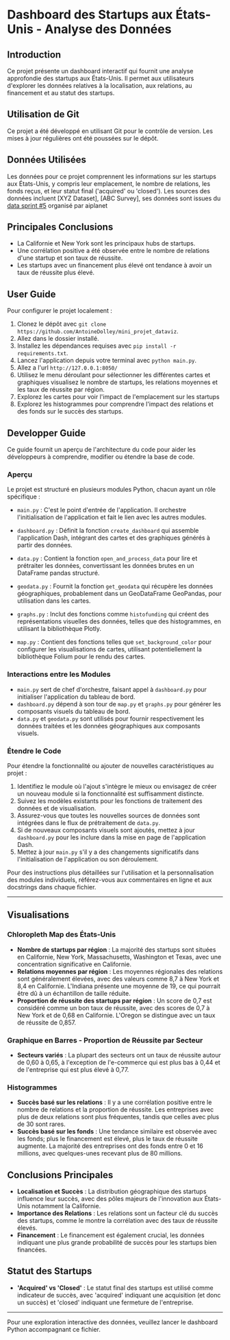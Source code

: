 # Dashboard des Startups aux États-Unis - Analyse des Données

## Introduction
Ce projet présente un dashboard interactif qui fournit une analyse approfondie des startups aux États-Unis. Il permet aux utilisateurs d'explorer les données relatives à la localisation, aux relations, au financement et au statut des startups.

## Utilisation de Git
Ce projet a été développé en utilisant Git pour le contrôle de version. Les mises à jour régulières ont été poussées sur le dépôt.

## Données Utilisées
Les données pour ce projet comprennent les informations sur les startups aux États-Unis, y compris leur emplacement, le nombre de relations, les fonds reçus, et leur statut final ('acquired' ou 'closed'). Les sources des données incluent [XYZ Dataset], [ABC Survey], ses données sont issues du [data sprint #5](https://aiplanet.com/challenges/32/data-sprint-5-startup-success-prediction-32/overview/about) organisé par aiplanet

## Principales Conclusions
- La Californie et New York sont les principaux hubs de startups.
- Une corrélation positive a été observée entre le nombre de relations d'une startup et son taux de réussite.
- Les startups avec un financement plus élevé ont tendance à avoir un taux de réussite plus élevé.

## User Guide
Pour configurer le projet localement :
1. Clonez le dépôt avec `git clone https://github.com/AntoineDolley/mini_projet_dataviz`.
2. Allez dans le dossier installé.
3. Installez les dépendances requises avec `pip install -r requirements.txt`.
4. Lancez l'application depuis votre terminal avec `python main.py`.
5. Allez a l'url `http://127.0.0.1:8050/`
6. Utilisez le menu déroulant pour sélectionner les différentes cartes et graphiques visualisez le nombre de startups, les relations moyennes et les taux de réussite par région.
7. Explorez les cartes pour voir l'impact de l'emplacement sur les startups 
8. Explorez les histogrammes pour comprendre l'impact des relations et des fonds sur le succès des startups.

## Developper Guide

Ce guide fournit un aperçu de l'architecture du code pour aider les développeurs à comprendre, modifier ou étendre la base de code.

### Aperçu

Le projet est structuré en plusieurs modules Python, chacun ayant un rôle spécifique :

- `main.py` : C'est le point d'entrée de l'application. Il orchestre l'initialisation de l'application et fait le lien avec les autres modules.

- `dashboard.py` : Définit la fonction `create_dashboard` qui assemble l'application Dash, intégrant des cartes et des graphiques générés à partir des données.

- `data.py` : Contient la fonction `open_and_process_data` pour lire et prétraiter les données, convertissant les données brutes en un DataFrame pandas structuré.

- `geodata.py` : Fournit la fonction `get_geodata` qui récupère les données géographiques, probablement dans un GeoDataFrame GeoPandas, pour utilisation dans les cartes.

- `graphs.py` : Inclut des fonctions comme `histofunding` qui créent des représentations visuelles des données, telles que des histogrammes, en utilisant la bibliothèque Plotly.

- `map.py` : Contient des fonctions telles que `set_background_color` pour configurer les visualisations de cartes, utilisant potentiellement la bibliothèque Folium pour le rendu des cartes.

### Interactions entre les Modules

- `main.py` sert de chef d'orchestre, faisant appel à `dashboard.py` pour initialiser l'application du tableau de bord.
- `dashboard.py` dépend à son tour de `map.py` et `graphs.py` pour générer les composants visuels du tableau de bord.
- `data.py` et `geodata.py` sont utilisés pour fournir respectivement les données traitées et les données géographiques aux composants visuels.

### Étendre le Code

Pour étendre la fonctionnalité ou ajouter de nouvelles caractéristiques au projet :

1. Identifiez le module où l'ajout s'intègre le mieux ou envisagez de créer un nouveau module si la fonctionnalité est suffisamment distincte.
2. Suivez les modèles existants pour les fonctions de traitement des données et de visualisation.
3. Assurez-vous que toutes les nouvelles sources de données sont intégrées dans le flux de prétraitement de `data.py`.
4. Si de nouveaux composants visuels sont ajoutés, mettez à jour `dashboard.py` pour les inclure dans la mise en page de l'application Dash.
5. Mettez à jour `main.py` s'il y a des changements significatifs dans l'initialisation de l'application ou son déroulement.

Pour des instructions plus détaillées sur l'utilisation et la personnalisation des modules individuels, référez-vous aux commentaires en ligne et aux docstrings dans chaque fichier.



---

## Visualisations

### Chloropleth Map des États-Unis
- **Nombre de startups par région** : La majorité des startups sont situées en Californie, New York, Massachusetts, Washington et Texas, avec une concentration significative en Californie.
- **Relations moyennes par région** : Les moyennes régionales des relations sont généralement élevées, avec des valeurs comme 8,7 à New York et 8,4 en Californie. L'Indiana présente une moyenne de 19, ce qui pourrait être dû à un échantillon de taille réduite.
- **Proportion de réussite des startups par région** : Un score de 0,7 est considéré comme un bon taux de réussite, avec des scores de 0,7 à New York et de 0,68 en Californie. L'Oregon se distingue avec un taux de réussite de 0,857.

### Graphique en Barres - Proportion de Réussite par Secteur
- **Secteurs variés** : La plupart des secteurs ont un taux de réussite autour de 0,60 à 0,65, à l'exception de l'e-commerce qui est plus bas à 0,44 et de l'entreprise qui est plus élevé à 0,77.

### Histogrammes
- **Succès basé sur les relations** : Il y a une corrélation positive entre le nombre de relations et la proportion de réussite. Les entreprises avec plus de deux relations sont plus fréquentes, tandis que celles avec plus de 30 sont rares.
- **Succès basé sur les fonds** : Une tendance similaire est observée avec les fonds; plus le financement est élevé, plus le taux de réussite augmente. La majorité des entreprises ont des fonds entre 0 et 16 millions, avec quelques-unes recevant plus de 80 millions.

## Conclusions Principales
- **Localisation et Succès** : La distribution géographique des startups influence leur succès, avec des pôles majeurs de l'innovation aux États-Unis notamment la Californie.
- **Importance des Relations** : Les relations sont un facteur clé du succès des startups, comme le montre la corrélation avec des taux de réussite élevés.
- **Financement** : Le financement est également crucial, les données indiquant une plus grande probabilité de succès pour les startups bien financées.

## Statut des Startups
- **'Acquired' vs 'Closed'** : Le statut final des startups est utilisé comme indicateur de succès, avec 'acquired' indiquant une acquisition (et donc un succès) et 'closed' indiquant une fermeture de l'entreprise.

---

Pour une exploration interactive des données, veuillez lancer le dashboard Python accompagnant ce fichier.

## 
